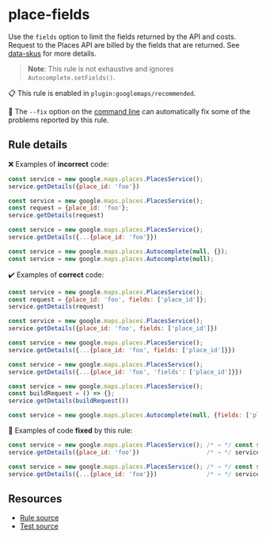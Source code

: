 [//]: # (This file is generated by eslint-docgen. Do not edit it directly.)

# place-fields

Use the `fields` option to limit the fields returned by the API and costs. Request to the Places API are billed by the fields that are returned. See [data-skus](https://developers.google.com/maps/documentation/places/web-service/usage-and-billing#data-skus) for more details.
> **Note**: This rule is not exhaustive and ignores `Autocomplete.setFields()`.

📋 This rule is enabled in `plugin:googlemaps/recommended`.

🔧 The `--fix` option on the [command line](https://eslint.org/docs/user-guide/command-line-interface#fixing-problems) can automatically fix some of the problems reported by this rule.

## Rule details

❌ Examples of **incorrect** code:
```js
const service = new google.maps.places.PlacesService();
service.getDetails({place_id: 'foo'})

const service = new google.maps.places.PlacesService();
const request = {place_id: 'foo'};
service.getDetails(request)

const service = new google.maps.places.PlacesService();
service.getDetails({...{place_id: 'foo'}})

const service = new google.maps.places.Autocomplete(null, {});
const service = new google.maps.places.Autocomplete(null);
```

✔️ Examples of **correct** code:
```js
const service = new google.maps.places.PlacesService();
const request = {place_id: 'foo', fields: ['place_id']};
service.getDetails(request)

const service = new google.maps.places.PlacesService();
service.getDetails({place_id: 'foo', fields: ['place_id']})

const service = new google.maps.places.PlacesService();
service.getDetails({...{place_id: 'foo', fields: ['place_id']}})

const service = new google.maps.places.PlacesService();
service.getDetails({...{place_id: 'foo', 'fields': ['place_id']}})

const service = new google.maps.places.PlacesService();
const buildRequest = () => {};
service.getDetails(buildRequest())

const service = new google.maps.places.Autocomplete(null, {fields: ['place_id']});
```

🔧 Examples of code **fixed** by this rule:
```js
const service = new google.maps.places.PlacesService(); /* → */ const service = new google.maps.places.PlacesService();
service.getDetails({place_id: 'foo'})                   /* → */ service.getDetails({fields: /** TODO: Add necessary fields to the request */ ['place_id'], place_id: 'foo'})

const service = new google.maps.places.PlacesService(); /* → */ const service = new google.maps.places.PlacesService();
service.getDetails({...{place_id: 'foo'}})              /* → */ service.getDetails({fields: /** TODO: Add necessary fields to the request */ ['place_id'], ...{place_id: 'foo'}})
```

## Resources

* [Rule source](/src/rules/place-fields.ts)
* [Test source](/src/rules/place-fields.test.ts)
